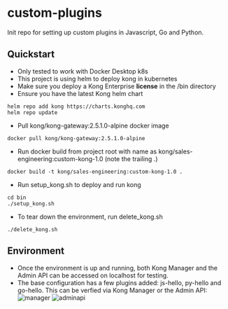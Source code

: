 # custom-plugins
Init repo for setting up custom plugins in Javascript, Go and Python.

## Quickstart
- Only tested to work with Docker Desktop k8s
- This project is using helm to deploy kong in kubernetes
- Make sure you deploy a Kong Enterprise **license** in the /bin directory
- Ensure you have the latest Kong helm chart
```
helm repo add kong https://charts.konghq.com
helm repo update
```
- Pull kong/kong-gateway:2.5.1.0-alpine docker image
```
docker pull kong/kong-gateway:2.5.1.0-alpine
```
- Run docker build from project root with name as kong/sales-engineering:custom-kong-1.0 (note the trailing .)
```
docker build -t kong/sales-engineering:custom-kong-1.0 .
```
- Run setup_kong.sh to deploy and run kong
```
cd bin
./setup_kong.sh
```
- To tear down the environment, run delete_kong.sh
```
./delete_kong.sh
```

## Environment
- Once the environment is up and running, both Kong Manager and the Admin API can be accessed on localhost for testing.
- The base configuration has a few plugins added: js-hello, py-hello and go-hello. This can be verfied via Kong Manager or the Admin API:
![manager](https://user-images.githubusercontent.com/11033758/138120791-4caf86cf-9204-40d1-a234-fa2962f106cb.png)
![adminapi](https://user-images.githubusercontent.com/11033758/138120631-c8294e8f-6498-4536-a734-02f69811691b.png)
